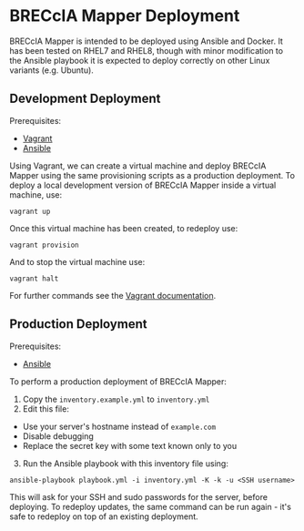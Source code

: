 # BRECcIA Mapper Deployment

BRECcIA Mapper is intended to be deployed using Ansible and Docker.
It has been tested on RHEL7 and RHEL8, though with minor modification to the Ansible playbook it is expected to deploy correctly on other Linux variants (e.g. Ubuntu).

## Development Deployment

Prerequisites:

- [Vagrant](https://www.vagrantup.com/)
- [Ansible](https://www.ansible.com/)

Using Vagrant, we can create a virtual machine and deploy BRECcIA Mapper using the same provisioning scripts as a production deployment.
To deploy a local development version of BRECcIA Mapper inside a virtual machine, use:

```
vagrant up
```

Once this virtual machine has been created, to redeploy use:

```
vagrant provision
```

And to stop the virtual machine use:

```
vagrant halt
```

For further commands see the [Vagrant documentation](https://www.vagrantup.com/docs/cli).

## Production Deployment

Prerequisites:

- [Ansible](https://www.ansible.com/)

To perform a production deployment of BRECcIA Mapper:

1. Copy the `inventory.example.yml` to `inventory.yml`
2. Edit this file:
  - Use your server's hostname instead of `example.com`
  - Disable debugging
  - Replace the secret key with some text known only to you
3. Run the Ansible playbook with this inventory file using:

```
ansible-playbook playbook.yml -i inventory.yml -K -k -u <SSH username>
```

This will ask for your SSH and sudo passwords for the server, before deploying.
To redeploy updates, the same command can be run again - it's safe to redeploy on top of an existing deployment.
